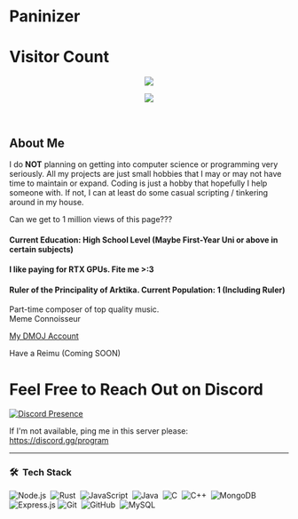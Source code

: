 <h1>Paninizer</h1>

<h1>Visitor Count</h1>

<p align = "center"><img src = "https://count.getloli.com/get/@:paninizer?theme=rule34" </p></br>
<p align = "center"><img src = "https://github-readme-stats.vercel.app/api?username=panzer-chan"> </p></br>


<h2>About Me</h2>

I do **NOT** planning on getting into computer science or programming very seriously. All my projects are just small hobbies that I may or may not have time to maintain or expand. Coding is just a hobby that hopefully I help someone with. If not, I can at least do some casual scripting / tinkering around in my house.

Can we get to 1 million views of this page???

<h4>Current Education: High School Level (Maybe First-Year Uni or above in certain subjects)</h4>
<h4>I like paying for RTX GPUs. Fite me >:3</h4>
<h4>Ruler of the Principality of Arktika. Current Population: 1 (Including Ruler)</h4>

Part-time composer of top quality music.</br>
Meme Connoisseur</br>

[My DMOJ Account](https://dmoj.ca/user/panzer_shrek/solved)

Have a Reimu (Coming SOON)

# Feel Free to Reach Out on Discord

[![Discord Presence](https://lanyard.cnrad.dev/api/744625722714357800)](https://discord.com/users/744625722714357800)

If I'm not available, ping me in this server please: https://discord.gg/program

-------------------------

### 🛠 &nbsp;Tech Stack

![Node.js](https://img.shields.io/badge/-Node.js-05122A?style=flat&logo=node.js&logoColor=339933)&nbsp;
![Rust](https://img.shields.io/badge/-rust-05122A?style=flat&logo=rust&logoColor=CE422B)&nbsp;
![JavaScript](https://img.shields.io/badge/-JavaScript-05122A?style=flat&logo=javascript)&nbsp;
![Java](https://img.shields.io/badge/-Java-05122A?style=flat&logo=Java&logoColor=FFA518)&nbsp;
![C](https://img.shields.io/badge/-C-05122A?style=flat&logo=C&logoColor=A8B9CC)&nbsp;
![C++](https://img.shields.io/badge/-C++-05122A?style=flat&logo=C%2B%2B&logoColor=00599C)&nbsp;
![MongoDB](https://img.shields.io/badge/-MongoDB-47A248?style=flat&logo=mongodb&logoColor=white&color=05122A&labelColor=05122A)
![Express.js](https://img.shields.io/badge/-Express.js-000000?style=flat&logo=express&logoColor=white&color=05122A&labelColor=05122A)
![Git](https://img.shields.io/badge/-Git-05122A?style=flat&logo=git)&nbsp;
![GitHub](https://img.shields.io/badge/-GitHub-05122A?style=flat&logo=github)&nbsp;
![MySQL](https://img.shields.io/badge/-MySQL-05122A?style=flat&logo=mysql&logoColor=4479A1)&nbsp;
